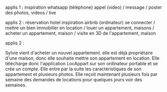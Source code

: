 applis 1 : inspiration whatsapp (téléphone)
	appel (video) / message / poster des photos, videos / live

applis 2 : réservation hotel inspiration airbnb (ordinateur)
	se connecter / mettre un bien immobilier en location / louer un appartement, maisons / acheter un appartement, maison / visite en 3D de l'appartement, maison

applis 2 : 

Sylvie vient d'acheter un nouvel appartement. elle est déjà propriétaire d'une maison, donc elle souhaite mettre son appartement en location. Elle télécharge donc l'application LocAppart sur son ordinateur portable et se crée un compte. Elle entre par la suite les caractéristiques de son appartement et plusieurs photos. Elle reçoit maintenant plusieurs fois par semaine des demandes de locations pour quelques jours voir des semaines.